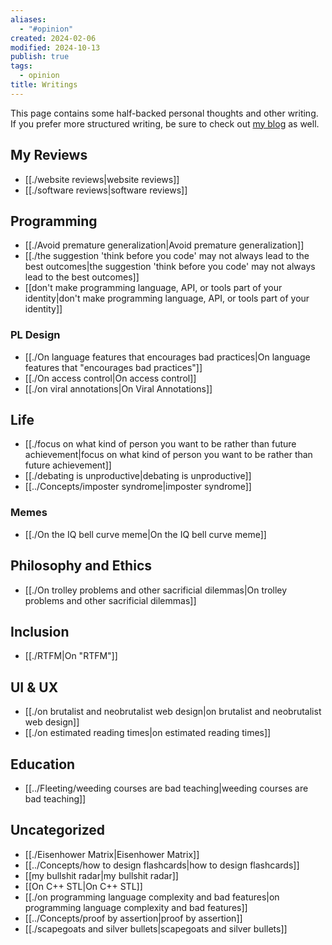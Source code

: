 ```yaml
---
aliases:
  - "#opinion"
created: 2024-02-06
modified: 2024-10-13
publish: true
tags:
  - opinion
title: Writings
---
```

This page contains some half-backed personal thoughts and other writing. If you prefer more structured writing, be sure to check out [my blog](https://lesleylai.info/) as well.

## My Reviews
- [[./website reviews|website reviews]]
- [[./software reviews|software reviews]]

## Programming
- [[./Avoid premature generalization|Avoid premature generalization]]
- [[./the suggestion 'think before you code' may not always lead to the best outcomes|the suggestion 'think before you code' may not always lead to the best outcomes]]
- [[don't make programming language, API, or tools part of your identity|don't make programming language, API, or tools part of your identity]]

### PL Design
- [[./On language features that encourages bad practices|On language features that "encourages bad practices"]]
- [[./On access control|On access control]]
- [[./on viral annotations|On Viral Annotations]]

## Life
- [[./focus on what kind of person you want to be rather than future achievement|focus on what kind of person you want to be rather than future achievement]]
- [[./debating is unproductive|debating is unproductive]]
- [[../Concepts/imposter syndrome|imposter syndrome]]

### Memes
- [[./On the IQ bell curve meme|On the IQ bell curve meme]]

## Philosophy and Ethics
- [[./On trolley problems and other sacrificial dilemmas|On trolley problems and other sacrificial dilemmas]]

## Inclusion
- [[./RTFM|On "RTFM"]]

## UI & UX
- [[./on brutalist and neobrutalist web design|on brutalist and neobrutalist web design]]
- [[./on estimated reading times|on estimated reading times]]

## Education
- [[../Fleeting/weeding courses are bad teaching|weeding courses are bad teaching]]

## Uncategorized
- [[./Eisenhower Matrix|Eisenhower Matrix]]
- [[../Concepts/how to design flashcards|how to design flashcards]]
- [[my bullshit radar|my bullshit radar]]
- [[On C++ STL|On C++ STL]]
- [[./on programming language complexity and bad features|on programming language complexity and bad features]]
- [[../Concepts/proof by assertion|proof by assertion]]
- [[./scapegoats and silver bullets|scapegoats and silver bullets]]
